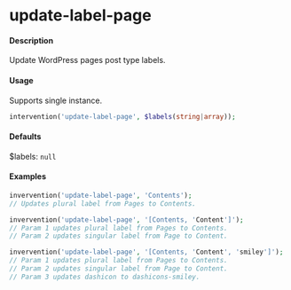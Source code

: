 # update-label-page

#### Description
Update WordPress pages post type labels.

#### Usage
Supports single instance.
```php
intervention('update-label-page', $labels(string|array));
```

#### Defaults
$labels: `null`

#### Examples
```php
invervention('update-label-page', 'Contents');
// Updates plural label from Pages to Contents.

invervention('update-label-page', '[Contents, 'Content']');
// Param 1 updates plural label from Pages to Contents.
// Param 2 updates singular label from Page to Content.

invervention('update-label-page', '[Contents, 'Content', 'smiley']');
// Param 1 updates plural label from Pages to Contents.
// Param 2 updates singular label from Page to Content.
// Param 3 updates dashicon to dashicons-smiley.
```
